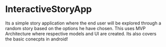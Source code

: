 # InteractiveStoryApp
Its a simple story application where the end user will be explored through a random story based on the options he have chosen.
This uses MVP Architecture where respective models and UI are created.
Its also covers the basic conecpts in android!

